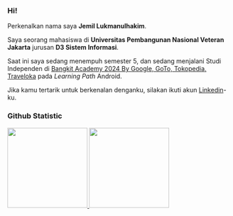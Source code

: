 ### Hi! 

Perkenalkan nama saya **Jemil Lukmanulhakim**.<br>

Saya seorang mahasiswa di **Universitas Pembangunan Nasional Veteran Jakarta** jurusan **D3 Sistem Informasi**.<br>

Saat ini saya sedang menempuh semester 5, dan sedang menjalani Studi Independen di [Bangkit Academy 2024 By Google, GoTo, Tokopedia, Traveloka](https://contributors.bangkit.academy/) pada *Learning Path* Android.<br>

Jika kamu tertarik untuk berkenalan denganku, silakan ikuti akun [Linkedin](https://www.linkedin.com/in/jemillukmanulhakim/)-ku.
  
### Github Statistic
<p align="left">
<a href="https://github.com/dimasmds">
  <img height="180em" src="https://github-readme-stats-eight-theta.vercel.app/api?username=jemillukmanulhakim&show_icons=true&theme=algolia&include_all_commits=true&count_private=true"/>
  <img height="180em" src="https://github-readme-stats-eight-theta.vercel.app/api/top-langs/?username=jemillukmanulhakim&layout=compact&langs_count=8&theme=algolia"/>
</a>
</p>
